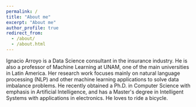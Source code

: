 ```yaml
---
permalink: /
title: "About me"
excerpt: "About me"
author_profile: true
redirect_from: 
  - /about/
  - /about.html
---
```


Ignacio Arroyo is a Data Science consultant in the insurance industry. He is also a professor of Machine Learning at UNAM, one of the main universities in Latin America. Her research work focuses mainly on natural language processing (NLP) and other machine learning applications to solve data imbalance problems. He recently obtained a Ph.D. in Computer Science with emphasis in Artificial Intelligence, and has a Master's degree in Intelligent Systems with applications in electronics. He loves to ride a bicycle.

